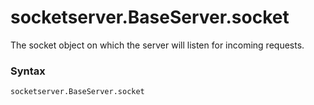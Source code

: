 # socketserver.BaseServer.socket

The socket object on which the server will listen for incoming requests.

### Syntax

```python
socketserver.BaseServer.socket
```
